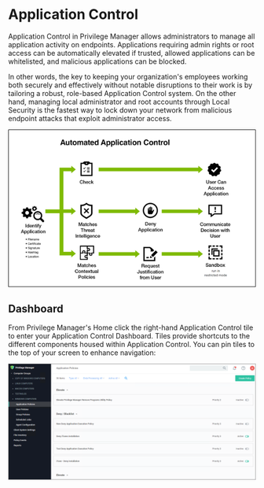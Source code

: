 [title]: # (Application Control)
[tags]: # (overview)
[priority]: # (4000)
# Application Control

Application Control in Privilege Manager allows administrators to manage all application activity on endpoints. Applications requiring admin rights or root access can be automatically elevated if trusted, allowed applications can be whitelisted, and malicious applications can be blocked.

In other words, the key to keeping your organization's employees working both securely and effectively without notable disruptions to their work is by tailoring a robust, role-based Application Control system. On the other hand, managing local administrator and root accounts through Local Security is the fastest way to lock down your network from malicious endpoint attacks that exploit administrator access.

![Automated Application Control](images/app_con.png)

## Dashboard

From Privilege Manager's Home click the right-hand Application Control tile to enter your Application Control Dashboard. Tiles provide shortcuts to the different components housed within Application Control. You can pin tiles to the top of your screen to enhance navigation:

![Application Control page](images/ac/ac_home.png)
